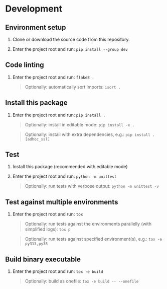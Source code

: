 # Development

## Environment setup

1. Clone or download the source code from this repository.

2. Enter the project root and run: `pip install --group dev`

## Code linting

1. Enter the project root and run: `flake8 .`

   > Optionally: automatically sort imports: `isort .`

## Install this package

1. Enter the project root and run: `pip install .`

   > Optionally: install in editable mode: `pip install -e .`

   > Optionally: install with extra dependencies, e.g.: `pip install .[adhoc_ssl]`

## Test

1. Install this package (recommended with editable mode)

1. Enter the project root and run: `python -m unittest`

   > Optionally: run tests with verbose output: `python -m unittest -v`

## Test against multiple environments

1. Enter the project root and run: `tox`

   > Optionally: run tests against the environments parallelly (with simplified logs): `tox p`

   > Optionally: run tests against specified environment(s), e.g.: `tox -e py313,py38`

## Build binary executable

1. Enter the project root and run: `tox -e build`

   > Optionally: build as onefile: `tox -e build -- --onefile`
